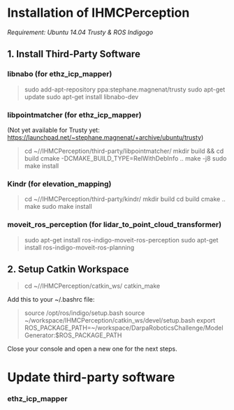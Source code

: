 # Installation of IHMCPerception

*Requirement: Ubuntu 14.04 Trusty & ROS Indigogo*

## 1. Install Third-Party Software

### libnabo (for ethz_icp_mapper)

> sudo add-apt-repository ppa:stephane.magnenat/trusty
> sudo apt-get update
> sudo apt-get install libnabo-dev

### libpointmatcher (for ethz_icp_mapper)

(Not yet available for Trusty yet: https://launchpad.net/~stephane.magnenat/+archive/ubuntu/trusty)

> cd ~/<WORKSPACE NAME>/IHMCPerception/third-party/libpointmatcher/
> mkdir build && cd build
> cmake -DCMAKE_BUILD_TYPE=RelWithDebInfo ..
> make -j8
> sudo make install

### Kindr (for elevation_mapping)

> cd ~/<WORKSPACE NAME>/IHMCPerception/third-party/kindr/
> mkdir build
> cd build
> cmake ..
> make
> sudo make install

### moveit_ros_perception (for lidar_to_point_cloud_transformer)

> sudo apt-get install ros-indigo-moveit-ros-perception
> sudo apt-get install ros-indigo-moveit-ros-planning

## 2. Setup Catkin Workspace

> cd ~/<WORKSPACE NAME>/IHMCPerception/catkin_ws/
> catkin_make

Add this to your ~/.bashrc file:
> source /opt/ros/indigo/setup.bash
> source ~/workspace/IHMCPerception/catkin_ws/devel/setup.bash
> export ROS_PACKAGE_PATH=~/workspace/DarpaRoboticsChallenge/ModelGenerator:$ROS_PACKAGE_PATH

Close your console and open a new one for the next steps.




# Update third-party software

### ethz_icp_mapper

>
